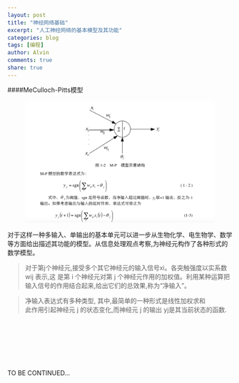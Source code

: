 ```yaml
---
layout: post
title: "神经网络基础"
excerpt: "人工神经网络的基本模型及其功能"
categories: blog
tags: [编程]
author: Alvin
comments: true
share: true
---
```

####MeCulloch-Pitts模型   
<figure >
<img src="/postimage/mp.jpg" alt="M-P model">
</figure> 

对于这样一种多输入、单输出的基本单元可以进一步从生物化学、电生物学、数学等方面给出描述其功能的模型。从信息处理观点考察,为神经元构作了各种形式的数学模型。
>对于第j个神经元,接受多个其它神经元的输入信号xi。各突触强度以实系数 wij 表示,这 是第 i 个神经元对第 j 个神经元作用的加权值。利用某种运算把输入信号的作用结合起来,给出它们的总效果,称为“净输入”。 
   
>净输入表达式有多种类型, 其中,最简单的一种形式是线性加权求和  
此作用引起神经元 j 的状态变化,而神经元 j 的输出 yj是其当前状态的函数.





&nbsp;   
&nbsp;  

&nbsp;  

&nbsp;   

   







TO BE CONTINUED...   







<!-- 多说评论框 start -->
<div class="ds-thread" data-thread-key="ASD" data-title="ASD" ></div>
<!-- 多说评论框 end -->
<!-- 多说公共JS代码 start (一个网页只需插入一次) -->
<script type="text/javascript">
var duoshuoQuery = {short_name:"goaheadalvin"};
(function() {
var ds = document.createElement('script');
ds.type = 'text/javascript';ds.async = true;
ds.src = (document.location.protocol == 'https:' ? 'https:' : 'http:') + '//static.duoshuo.com/embed.js';
ds.charset = 'UTF-8';
(document.getElementsByTagName('head')[0] 
|| document.getElementsByTagName('body')[0]).appendChild(ds);
})();
</script>
<!-- 多说公共JS代码 end -->